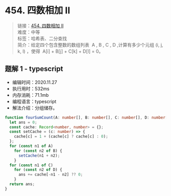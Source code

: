 # 454. 四数相加 II

> 链接：[454. 四数相加 II](https://leetcode-cn.com/problems/4sum-ii/)  
> 难度：中等  
> 标签：哈希表、二分查找  
> 简介：给定四个包含整数的数组列表  A , B , C , D ,计算有多少个元组 (i, j, k, l) ，使得  A[i] + B[j] + C[k] + D[l] = 0。

## 题解 1 - typescript

- 编辑时间：2020.11.27
- 执行用时：532ms
- 内存消耗：71.1mb
- 编程语言：typescript
- 解法介绍：分组储存。

```typescript
function fourSumCount(A: number[], B: number[], C: number[], D: number[]): number {
  let ans = 0;
  const cache: Record<number, number> = {};
  const setCache = (c: number) => {
    cache[c] = 1 + (cache[c] ? cache[c] : 0);
  };
  for (const n1 of A)
    for (const n2 of B) {
      setCache(n1 + n2);
    }
  for (const n1 of C)
    for (const n2 of D) {
      ans += cache[-n1 - n2] ?? 0;
    }
  return ans;
}
```
